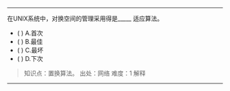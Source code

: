 ---
在UNIX系统中，对换空间的管理采用得是_____ 适应算法。
- ( ) A.首次 
- ( ) B.最佳 
- ( ) C.最坏 
- ( ) D.下次

> 知识点：置换算法。
> 出处：网络
> 难度：1
> 解释

---